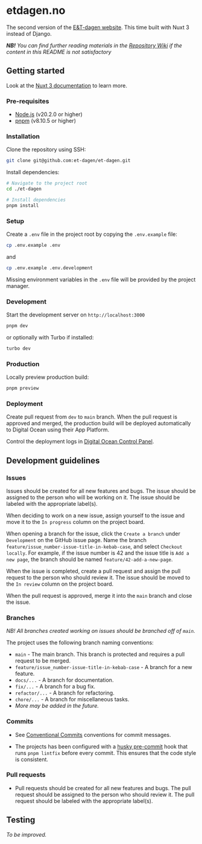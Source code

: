 # etdagen.no

The second version of the [E&T-dagen website](https://etdagen.no). This time built with Nuxt 3 instead of Django.

**_NB!_** _You can find further reading materials in the [Repository Wiki](https://github.com/et-dagen/et-dagen/wiki) if the content in this README is not satisfactory_

## Getting started

Look at the [Nuxt 3 documentation](https://nuxt.com/docs/getting-started/introduction) to learn more.

### Pre-requisites

- [Node.js](https://nodejs.org/en/) (v20.2.0 or higher)
- [pnpm](https://pnpm.io/installation) (v8.10.5 or higher)

### Installation

Clone the repository using SSH:

```bash
git clone git@github.com:et-dagen/et-dagen.git
```

Install dependencies:

```bash
# Navigate to the project root
cd ./et-dagen

# Install dependencies
pnpm install
```

### Setup

Create a `.env` file in the project root by copying the `.env.example` file:

```bash
cp .env.example .env
```

and

```bash
cp .env.example .env.development
```

Missing environment variables in the `.env` file will be provided by the project manager.

### Development

Start the development server on `http://localhost:3000`

```bash
pnpm dev
```

or optionally with Turbo if installed:

```bash
turbo dev
```

### Production

Locally preview production build:

```bash
pnpm preview
```

### Deployment

Create pull request from `dev` to `main` branch. When the pull request is approved and merged, the production build will be deployed automatically to Digital Ocean using their App Platform.

Control the deployment logs in [Digital Ocean Control Panel](https://cloud.digitalocean.com/apps).

## Development guidelines

### Issues

Issues should be created for all new features and bugs. The issue should be assigned to the person who will be working on it. The issue should be labeled with the appropriate label(s).

When deciding to work on a new issue, assign yourself to the issue and move it to the `In progress` column on the project board.

When opening a branch for the issue, click the `Create a branch` under `Development` on the GitHub issue page. Name the branch `feature/issue_number-issue-title-in-kebab-case`, and select `Checkout locally`. For example, if the issue number is 42 and the issue title is `Add a new page`, the branch should be named `feature/42-add-a-new-page`.

When the issue is completed, create a pull request and assign the pull request to the person who should review it. The issue should be moved to the `In review` column on the project board.

When the pull request is approved, merge it into the `main` branch and close the issue.

### Branches

_NB! All branches created working on issues should be branched off of `main`._

The project uses the following branch naming conventions:

- `main` - The main branch. This branch is protected and requires a pull request to be merged.
- `feature/issue_number-issue-title-in-kebab-case` - A branch for a new feature.
- `docs/...` - A branch for documentation.
- `fix/...` - A branch for a bug fix.
- `refactor/...` - A branch for refactoring.
- `chore/...` - A branch for miscellaneous tasks.
- _More may be added in the future._

### Commits

- See [Conventional Commits](https://www.conventionalcommits.org/en/v1.0.0-beta.4/#summary) conventions for commit messages.

- The projects has been configured with a [husky pre-commit](https://github.com/typicode/husky) hook that runs `pnpm lintfix` before every commit. This ensures that the code style is consistent.

### Pull requests

- Pull requests should be created for all new features and bugs. The pull request should be assigned to the person who should review it. The pull request should be labeled with the appropriate label(s).

## Testing

_To be improved._
